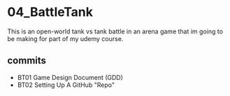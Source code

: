 # 04_BattleTank
This is an open-world tank vs tank battle in an arena game that im going to be making for part of my udemy course.

## commits 
* BT01 Game Design Document (GDD)
* BT02 Setting Up A GitHub "Repo"
